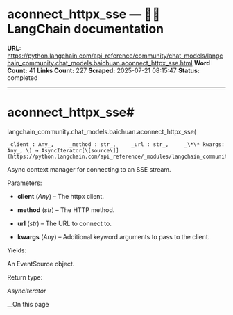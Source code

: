 # aconnect_httpx_sse — 🦜🔗 LangChain  documentation

**URL:** https://python.langchain.com/api_reference/community/chat_models/langchain_community.chat_models.baichuan.aconnect_httpx_sse.html
**Word Count:** 41
**Links Count:** 227
**Scraped:** 2025-07-21 08:15:47
**Status:** completed

---

# aconnect\_httpx\_sse\#

langchain\_community.chat\_models.baichuan.aconnect\_httpx\_sse\(

    _client : Any_,     _method : str_,     _url : str_,     _\*\* kwargs: Any_, \) → AsyncIterator[\[source\]](https://python.langchain.com/api_reference/_modules/langchain_community/chat_models/baichuan.html#aconnect_httpx_sse)\#     

Async context manager for connecting to an SSE stream.

Parameters:     

  * **client** \(_Any_\) – The httpx client.

  * **method** \(_str_\) – The HTTP method.

  * **url** \(_str_\) – The URL to connect to.

  * **kwargs** \(_Any_\) – Additional keyword arguments to pass to the client.

Yields:     

An EventSource object.

Return type:     

_AsyncIterator_

__On this page
